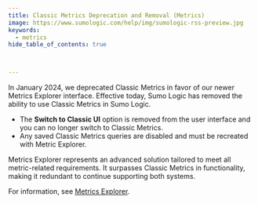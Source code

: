 ```yaml
---
title: Classic Metrics Deprecation and Removal (Metrics)
image: https://www.sumologic.com/help/img/sumologic-rss-preview.jpg
keywords:
  - metrics
hide_table_of_contents: true



---
```


In January 2024, we deprecated Classic Metrics in favor of our newer Metrics Explorer interface. Effective today, Sumo Logic has removed the ability to use Classic Metrics in Sumo Logic. 
* The **Switch to Classic UI** option is removed from the user interface and you can no longer switch to Classic Metrics.
* Any saved Classic Metrics queries are disabled and must be recreated with Metric Explorer. 

Metrics Explorer represents an advanced solution tailored to meet all metric-related requirements. It surpasses Classic Metrics in functionality, making it redundant to continue supporting both systems. 

For information, see [Metrics Explorer](/docs/metrics/metrics-queries/metrics-explorer/).

